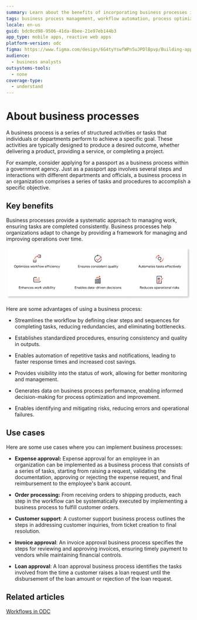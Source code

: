 ```yaml
---
summary: Learn about the benefits of incorporating business processes into your organization
tags: business process management, workflow automation, process optimization, standardized procedures, change management
locale: en-us
guid: bdc0cd98-9506-41da-8bee-21e97eb144b3
app_type: mobile apps, reactive web apps
platform-version: odc
figma: https://www.figma.com/design/6G4tyYswfWPn5uJPDlBpvp/Building-apps?node-id=5631-492
audience:
  - business analysts
outsystems-tools:
  - none
coverage-type:
  - understand
---
```


# About business processes

A business process is a series of structured activities or tasks that individuals or departments perform to achieve a specific goal. These activities are typically designed to produce a desired outcome, whether delivering a product, providing a service, or completing a project. 

For example, consider applying for a passport as a business process within a government agency. Just as a passport app involves several steps and interactions with different departments and officials, a business process in an organization comprises a series of tasks and procedures to accomplish a specific objective.

## Key benefits 

Business processes provide a systematic approach to managing work, ensuring tasks are completed consistently. Business processes help organizations adapt to change by providing a framework for managing and improving operations over time.

![Diagram of how business processes can help an organization](images/business-process-advantages-diag.png "Benefits of business processes")

Here are some advantages of using a business process:

* Streamlines the workflow by defining clear steps and sequences for completing tasks, reducing redundancies, and eliminating bottlenecks. 

* Establishes standardized procedures, ensuring consistency and quality in outputs.

* Enables automation of repetitive tasks and notifications, leading to faster response times and increased cost savings.

* Provides visibility into the status of work, allowing for better monitoring and management.

* Generates data on business process performance, enabling informed decision-making for process optimization and improvement.

* Enables identifying and mitigating risks, reducing errors and operational failures.

## Use cases

Here are some use cases where you can implement business processes:

* **Expense approval:** Expense approval for an employee in an organization can be implemented as a business process that consists of a series of tasks, starting from raising a request, validating the documentation, approving or rejecting the expense request, and final reimbursement to the employee's bank account.

* **Order processing:** From receiving orders to shipping products, each step in the workflow can be systematically executed by implementing a business process to fulfill customer orders.

* **Customer support**: A customer support business process outlines the steps in addressing customer inquiries, from ticket creation to final resolution.

* **Invoice approval**: An invoice approval business process specifies the steps for reviewing and approving invoices, ensuring timely payment to vendors while maintaining financial controls.

* **Loan approval**: A loan approval business process identifies the tasks involved from the time a customer raises a loan request until the disbursement of the loan amount or rejection of the loan request.

## Related articles 

[Workflows in ODC](workflows-in-odc.md)


